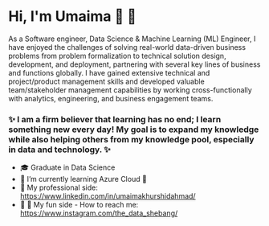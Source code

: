 # Hi, I'm Umaima :raising_hand: 👋

As a Software engineer, Data Science & Machine Learning (ML) Engineer, I have enjoyed the challenges of solving real-world data-driven business problems from problem formalization to technical solution design, development, and deployment, partnering with several key lines of business and functions globally. I have gained extensive technical and project/product management skills and developed valuable team/stakeholder management capabilities by working cross-functionally with analytics, engineering, and business engagement teams. 

### ✨ I am a firm believer that learning has no end; I learn something new every day! My goal is to expand my knowledge while also helping others from my knowledge pool, especially in data and technology. ✨

- :mortar_board: Graduate in Data Science 
- 🌱 I’m currently learning Azure Cloud :thought_balloon:
- :briefcase: My professional side: https://www.linkedin.com/in/umaimakhurshidahmad/
- :beers: :high_brightness: My fun side - How to reach me: https://www.instagram.com/the_data_shebang/

<!--
**umaimakhh/umaimakhh** is a  _special_  repository because its `README.md` (this file) appears on your GitHub profile.
# 


-->
